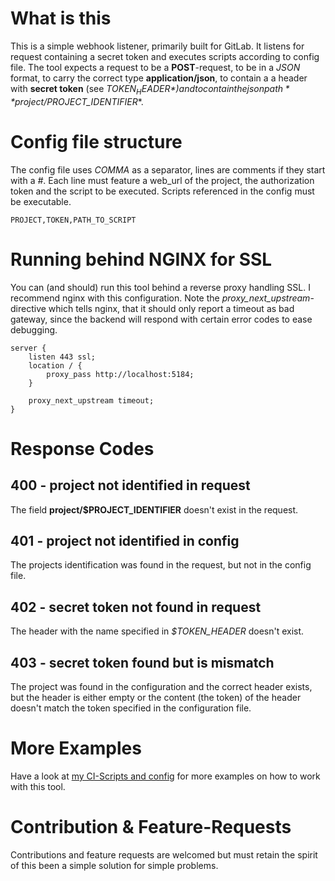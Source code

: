 # What is this
This is a simple webhook listener, primarily built for GitLab. It listens for request containing a secret token and executes scripts according to config file. The tool expects a request to be a **POST**-request, to be in a *JSON* format, to carry the correct type **application/json**, to contain a a header with **secret token** (see *$TOKEN_HEADER*) and to contain the json path **project/$PROJECT\_IDENTIFIER**.

# Config file structure
The config file uses *COMMA* as a separator, lines are comments if they start with a *#*. Each line must feature a web\_url of the project, the authorization token and the script to be executed. Scripts referenced in the config must be executable.

    PROJECT,TOKEN,PATH_TO_SCRIPT

# Running behind NGINX for SSL
You can (and should) run this tool behind a reverse proxy handling SSL. I recommend nginx with this configuration. Note the *proxy_next_upstream*-directive which tells nginx, that it should only report a timeout as bad gateway, since the backend will respond with certain error codes to ease debugging.

    server {
        listen 443 ssl;
        location / {
            proxy_pass http://localhost:5184;
        }

        proxy_next_upstream timeout;
    }

# Response Codes
## 400 - project not identified in request
The field **project/$PROJECT\_IDENTIFIER** doesn't exist in the request.

## 401 - project not identified in config
The projects identification was found in the request, but not in the config file.

## 402 - secret token not found in request
The header with the name specified in *$TOKEN_HEADER* doesn't exist.

## 403 - secret token found but is mismatch
The project was found in the configuration and the correct header exists, but the header is either empty or the content (the token) of the header doesn't match the token specified in the configuration file.

# More Examples
Have a look at [my CI-Scripts and config](https://github.com/FAUSheppy/auto-redeploy-scripts) for more examples on how to work with this tool.

# Contribution & Feature-Requests
Contributions and feature requests are welcomed but must retain the spirit of this been a simple solution for simple problems.
